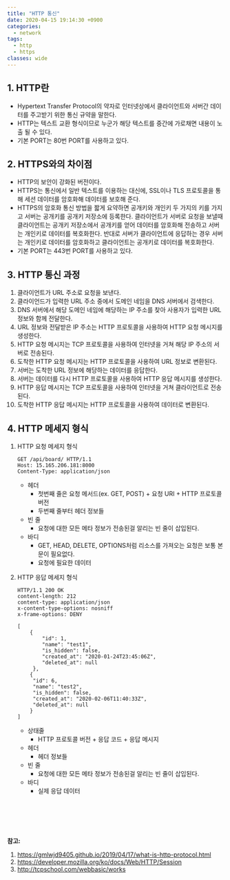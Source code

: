 ```yaml
---
title: "HTTP 통신"
date: 2020-04-15 19:14:30 +0900
categories:
  - network
tags:
  - http
  - https
classes: wide
---
```


## 1. HTTP란

- Hypertext Transfer Protocol의 약자로 인터넷상에서 클라이언트와 서버간 데이터를 주고받기 위한 통신 규약을 말한다.
- HTTP는 텍스트 교환 형식이므로 누군가 해당 텍스트를 중간에 가로채면 내용이 노출 될 수 있다.
- 기본 PORT는 80번 PORT를 사용하고 있다.

## 2. HTTPS와의 차이점

- HTTP의 보안이 강화된 버전이다.
- HTTPS는 통신에서 일반 텍스트를 이용하는 대신에, SSL이나 TLS 프로토콜을 통해 세션 데이터를 암호화해 데이터를 보호해 준다.
- HTTPS의 암호화 통신 방법을 짧게 요약하면 공개키와 개인키 두 가지의 키를 가지고 서버는 공개키를 공개키 저장소에 등록한다. 클라이언트가 서버로 요청을 보낼때 클라이언트는 공개키 저장소에서 공개키를 얻어 데이터를 암호화해 전송하고 서버는 개인키로 데이터를 복호화한다. 반대로 서버가 클라이언트에 응답하는 경우 서버는 개인키로 데이터를 암호화하고 클라이언트는 공개키로 데이터를 복호화한다.
- 기본 PORT는 443번 PORT를 사용하고 있다.

## 3. HTTP 통신 과정

1. 클라이언트가 URL 주소로 요청을 보낸다.
2. 클라이언드가 입력한 URL 주소 중에서 도메인 네임을 DNS 서버에서 검색한다.
3. DNS 서버에서 해당 도메인 네임에 해당하는 IP 주소를 찾아 사용자가 입력한 URL 정보와 함께 전달한다.
4. URL 정보와 전달받은 IP 주소는 HTTP 프로토콜을 사용하여 HTTP 요청 메시지를 생성한다.
5. HTTP 요청 메시지는 TCP 프로토콜을 사용하여 인터넷을 거쳐 해당 IP 주소의 서버로 전송된다.
6. 도착한 HTTP 요청 메시지는 HTTP 프로토콜을 사용하여 URL 정보로 변환된다.
7. 서버는 도착한 URL 정보에 해당하는 데이터를 응답한다.
8. 서버는 데이터를 다시 HTTP 프로토콜을 사용하여 HTTP 응답 메시지를 생성한다.
9. HTTP 응답 메시지는 TCP 프로토콜을 사용하여 인터넷을 거쳐 클라이언트로 전송된다.
10. 도착한 HTTP 응답 메시지는 HTTP 프로토콜을 사용하여 데이터로 변환된다.

## 4. HTTP 메세지 형식

1. HTTP 요청 메세지 형식

   ```HTTP
   GET /api/board/ HTTP/1.1
   Host: 15.165.206.181:8000
   Content-Type: application/json
   ```

   - 헤더
     - 첫번째 줄은 요청 메서드(ex. GET, POST) + 요청 URI + HTTP 프로토콜 버전
     - 두번째 줄부터 헤더 정보들
   - 빈 줄
     - 요청에 대한 모든 메타 정보가 전송된걸 알리는 빈 줄이 삽입된다.
   - 바디
     - GET, HEAD, DELETE, OPTIONS처럼 리소스를 가져오는 요청은 보통 본문이 필요없다.
     - 요청에 필요한 데이터

2. HTTP 응답 메세지 형식

   ```HTTP
   HTTP/1.1 200 OK
   content-length: 212
   content-type: application/json
   x-content-type-options: nosniff
   x-frame-options: DENY

   [
       {
           "id": 1,
           "name": "test1",
           "is_hidden": false,
           "created_at": "2020-01-24T23:45:06Z",
           "deleted_at": null
        },
       {
        "id": 6,
        "name": "test2",
        "is_hidden": false,
        "created_at": "2020-02-06T11:40:33Z",
        "deleted_at": null
       }
   ]
   ```

   - 상태줄
     - HTTP 프로토콜 버전 + 응답 코드 + 응답 메시지
   - 헤더
     - 헤더 정보들
   - 빈 줄
     - 요청에 대한 모든 메타 정보가 전송된걸 알리는 빈 줄이 삽입된다.
   - 바디
     - 실제 응답 데이터

<br/>
<br/>
<br/>
<br/>

**참고:**

1. https://gmlwjd9405.github.io/2019/04/17/what-is-http-protocol.html
2. https://developer.mozilla.org/ko/docs/Web/HTTP/Session
3. http://tcpschool.com/webbasic/works
